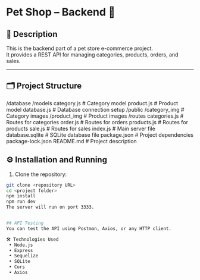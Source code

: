 # Pet Shop – Backend 🐾

## 📌 Description

This is the backend part of a pet store e-commerce project.  
It provides a REST API for managing categories, products, orders, and sales.

---

## 🗂 Project Structure
/database
/models
category.js      # Category model
product.js       # Product model
database.js        # Database connection setup
/public
/category_img       # Category images
/product_img        # Product images
/routes
categories.js       # Routes for categories
order.js            # Routes for orders
products.js         # Routes for products
sale.js             # Routes for sales
index.js              # Main server file
database.sqlite       # SQLite database file
package.json          # Project dependencies
package-lock.json
README.md             # Project description


## ⚙️ Installation and Running

1. Clone the repository:

```bash
git clone <repository URL>
cd <project folder>
npm install
npm run dev
The server will run on port 3333.


## API Testing
You can test the API using Postman, Axios, or any HTTP client.

🛠 Technologies Used
 • Node.js
 • Express
 • Sequelize
 • SQLite
 • Cors
 • Axios

